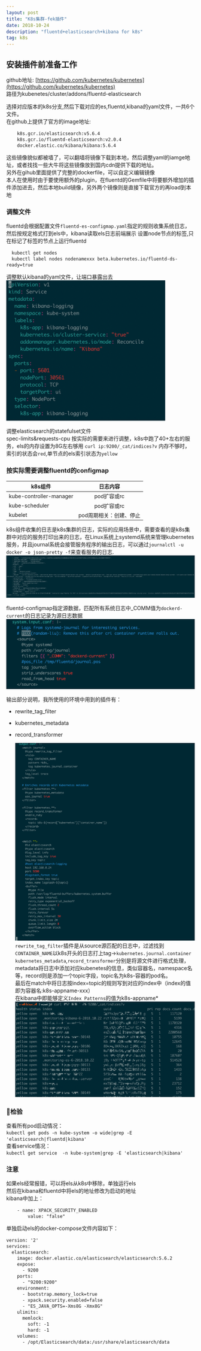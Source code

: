```yaml
---
layout: post
title: "K8s集群-fek插件"
date: 2018-10-24 
description: "fluentd+elasticsearch+kibana for k8s"
tag: k8s 
---   
```


## 安装插件前准备工作

github地址: [https://github.com/kubernetes/kubernetes](https://github.com/kubernetes/kubernetes)            
路径为kubenetes/cluster/addons/fluentd-elasticsearch      

选择对应版本的k8s分支,然后下载对应的es,fluentd,kibana的yaml文件，一共6个文件。      
在github上提供了官方的image地址:      
``` 
    k8s.gcr.io/elasticsearch:v5.6.4
    k8s.gcr.io/fluentd-elasticsearch:v2.0.4
    docker.elastic.co/kibana/kibana:5.6.4
```      
这些镜像貌似都被墙了，可以翻墙将镜像下载到本地，然后调整yaml的iamge地址，或者找找一些大牛将这些镜像放到国内cdn提供下载的地址。      
另外在gihub里面提供了完整的dockerfile，可以自定义编辑镜像      
本人在使用时由于要使用额外的plugin，在fluentd的Gemfile中将要额外增加的插件添加进去，然后本地build镜像，另外两个镜像则是直接下载官方的再load到本地      
      
### 调整文件       

fluentd会根据配置文件`fluentd-es-configmap.yaml`指定的规则收集系统日志，然后按规定格式打到els中，kibana读取els日志前端展示   设置node节点的标签,只在标记了标签的节点上运行fluentd          
```
  kubectl get nodes
  kubectl label nodes nodenamexxx beta.kubernetes.io/fluentd-ds-ready=true
```      
调整默认kibana的yaml文件，让端口暴露出去
![](/images/posts/k8s-fek/2.png)    

调整elasticsearch的statefulset文件   
spec-limits&requests-cpu 按实际的需要来进行调整，k8s中跑了40+左右的服务，els的内存设置为8G左右够用 
`curl ip:9200/_cat/indices?v` 内存不够时，索引的状态会`red`,单节点的els索引状态为`yellow`


### 按实际需要调整fluentd的configmap
      
| k8s组件 | 日志内容 |
| ------ | :------: | 
| kube-controller-manager | pod扩容或rc |
| kube-scheduler | pod扩容或rc |
| kubelet | pod周期相关：创建、停止 |

k8s组件收集的日志是k8s集群的日志，实际的应用场景中，需要查看的是k8s集群中对应的服务打印出来的日志，在Linux系统上systemd系统来管理kubernetes服务，并且journal系统会接管服务程序的输出日志，可以通过`journalctl -u docker -o json-pretty -f`来查看服务的日志. 
    ![](/images/posts/k8s-fek/4.png) 
 
fluentd-configmap指定源数据，匹配所有系统日志中_COMM值为`dockerd-current`的日志记录为源日志数据
    ![](/images/posts/k8s-fek/5.png) 

输出部分说明，我所使用的环境中用到的插件有：
- rewrite_tag_filter
- kubernetes_metadata
- record_transformer

    ![](/images/posts/k8s-fek/6.png) 
`rewrite_tag_filter`插件是从source源匹配的日志中，过滤找到`CONTAINER_NAME`以k8s开头的日志打上tag->`kubernetes.journal.container`      
`kubernetes_metadata`,`record_transformer`分别是将源文件进行格式处理，metadata将日志中添加对应kubenetes的信息，类似容器名，namespace名等，record则是添加一个topic字段，topic名为k8s-容器的pod名。      
最后在match中将日志按index=topic的规则写到对应的index中（index的值即为容器名:k8s-appname-xxx）      
在kibana中即能够定义`Index Patterns`的值为k8s-appname*      
![](/images/posts/k8s-fek/3.png)

### 检验  

查看所有pod启动情况：    
  `kubectl get pods -n kube-system -o wide|grep -E 'elasticsearch|fluentd|kibana'`       
查看service情况：     
  `kubectl get service  -n kube-system|grep -E 'elasticsearch|kibana'`      

### 注意
            
  如果els经常报错，可以将els从k8s中移除，单独运行els       
  然后在kibana和fluentd中将els的地址修改为启动的地址      
  kibana中加上：      
```      
    - name: XPACK_SECURITY_ENABLED       
        value: "false"       
```     

单独启动els的docker-compose文件内容如下：      
```      
version: '2'      
services:      
  elasticsearch:      
    image: docker.elastic.co/elasticsearch/elasticsearch:5.6.2      
    expose:      
      - 9200      
    ports:     
      - "9200:9200"      
    environment:      
      - bootstrap.memory_lock=true      
      - xpack.security.enabled=false      
      - "ES_JAVA_OPTS=-Xms8G -Xmx8G"      
    ulimits:      
      memlock:      
        soft: -1      
        hard: -1      
    volumes:      
      - /opt/Elasticsearch/data:/usr/share/elasticsearch/data      
```       
